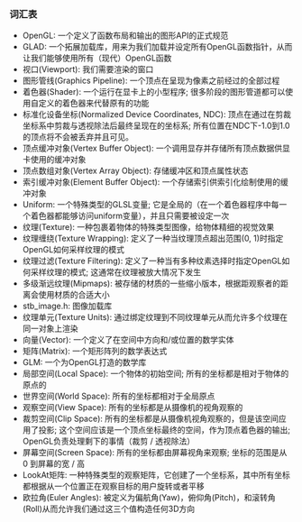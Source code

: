 ### 词汇表
- OpenGL: 一个定义了函数布局和输出的图形API的正式规范
- GLAD: 一个拓展加载库，用来为我们加载并设定所有OpenGL函数指针，从而让我们能够使用所有（现代）OpenGL函数
- 视口(Viewport): 我们需要渲染的窗口
- 图形管线(Graphics Pipeline): 一个顶点在呈现为像素之前经过的全部过程
- 着色器(Shader): 一个运行在显卡上的小型程序; 很多阶段的图形管道都可以使用自定义的着色器来代替原有的功能
- 标准化设备坐标(Normalized Device Coordinates, NDC): 顶点在通过在剪裁坐标系中剪裁与透视除法后最终呈现在的坐标系; 所有位置在NDC下-1.0到1.0的顶点将不会被丢弃并且可见。
- 顶点缓冲对象(Vertex Buffer Object): 一个调用显存并存储所有顶点数据供显卡使用的缓冲对象
- 顶点数组对象(Vertex Array Object): 存储缓冲区和顶点属性状态
- 索引缓冲对象(Element Buffer Object): 一个存储索引供索引化绘制使用的缓冲对象
- Uniform: 一个特殊类型的GLSL变量; 它是全局的（在一个着色器程序中每一个着色器都能够访问uniform变量），并且只需要被设定一次
- 纹理(Texture): 一种包裹着物体的特殊类型图像，给物体精细的视觉效果
- 纹理缠绕(Texture Wrapping): 定义了一种当纹理顶点超出范围(0, 1)时指定OpenGL如何采样纹理的模式
- 纹理过滤(Texture Filtering): 定义了一种当有多种纹素选择时指定OpenGL如何采样纹理的模式; 这通常在纹理被放大情况下发生
- 多级渐远纹理(Mipmaps): 被存储的材质的一些缩小版本，根据距观察者的距离会使用材质的合适大小
- stb_image.h: 图像加载库
- 纹理单元(Texture Units): 通过绑定纹理到不同纹理单元从而允许多个纹理在同一对象上渲染
- 向量(Vector): 一个定义了在空间中方向和/或位置的数学实体
- 矩阵(Matrix): 一个矩形阵列的数学表达式
- GLM: 一个为OpenGL打造的数学库
- 局部空间(Local Space): 一个物体的初始空间; 所有的坐标都是相对于物体的原点的
- 世界空间(World Space): 所有的坐标都相对于全局原点
- 观察空间(View Space): 所有的坐标都是从摄像机的视角观察的
- 裁剪空间(Clip Space): 所有的坐标都是从摄像机视角观察的，但是该空间应用了投影; 这个空间应该是一个顶点坐标最终的空间，作为顶点着色器的输出; OpenGL负责处理剩下的事情（裁剪 / 透视除法）
- 屏幕空间(Screen Space): 所有的坐标都由屏幕视角来观察; 坐标的范围是从 0 到屏幕的宽 / 高
- LookAt矩阵: 一种特殊类型的观察矩阵，它创建了一个坐标系，其中所有坐标都根据从一个位置正在观察目标的用户旋转或者平移
- 欧拉角(Euler Angles): 被定义为偏航角(Yaw)，俯仰角(Pitch)，和滚转角(Roll)从而允许我们通过这三个值构造任何3D方向
